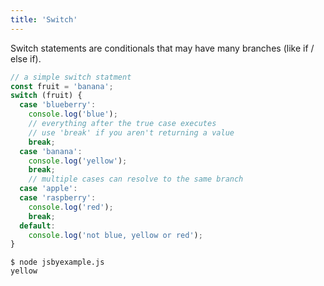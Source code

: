 ```yaml
---
title: 'Switch'
---
```


Switch statements are conditionals that may have many branches (like if / else if).

```javascript
// a simple switch statment
const fruit = 'banana';
switch (fruit) {
  case 'blueberry':
    console.log('blue');
    // everything after the true case executes
    // use 'break' if you aren't returning a value
    break;
  case 'banana':
    console.log('yellow');
    break;
    // multiple cases can resolve to the same branch
  case 'apple':
  case 'raspberry':
    console.log('red');
    break;
  default:
    console.log('not blue, yellow or red');
}
```


```
$ node jsbyexample.js
yellow
```